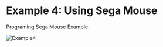 # Example 4: Using Sega Mouse

Programing Sega Mouse Example.

![Example4](https://user-images.githubusercontent.com/6067824/202896986-d8874b3a-e63f-414b-ace7-7765a8eb8470.png)
